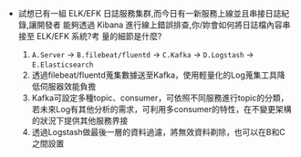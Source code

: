 - 試想已有一組 ELK/EFK 日誌服務集群,而今日有一新服務上線並且串接日誌紀錄,讓開發者
能夠透過 Kibana 進行線上錯誤排查,你/妳會如何將日誌檔內容串接至 ELK/EFK 系統?考
量的細節是什麼?

    1. `A.Server` -> `B.filebeat/fluentd` -> `C.Kafka` -> `D.Logstash` -> `E.Elasticsearch` 
    2. 透過filebeat/fluentd蒐集數據送至Kafka，使用輕量化的Log蒐集工具降低伺服器效能負擔
    3. Kafka可設定多種topic、consumer，可依照不同服務進行topic的分類，若未來Log有其他分析的需求，可利用多consumer的特性，在不變更架構的狀況下提供其他服務界接
    4. 透過Logstash做最後一層的資料過濾，將無效資料剃除，也可以在B和C之間設置